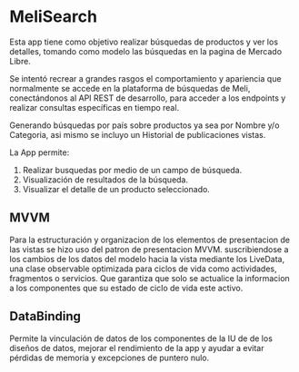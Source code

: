 # MeliSearch

Esta app tiene como objetivo realizar búsquedas de productos y ver los detalles, tomando como modelo las búsquedas en la pagina de Mercado Libre.

Se intentó recrear a grandes rasgos el comportamiento y apariencia que normalmente se accede en la plataforma de búsquedas de Meli, conectándonos al API REST de desarrollo, para acceder a los
endpoints y realizar consultas específicas en tiempo real.

Generando búsquedas por país sobre productos ya sea por Nombre y/o Categoria, asi mismo se incluyo un Historial de publicaciones vistas.

La App permite:

1. Realizar busquedas por medio de un campo de búsqueda.
2. Visualización de resultados de la búsqueda.
3. Visualizar el detalle de un producto seleccionado.

## MVVM

Para la estructuración y organizacion de los elementos de presentacion de las vistas se hizo uso del patron de presentacion MVVM. suscribiendose a los cambios de los datos del modelo hacia la vista
mediante los LiveData, una clase observable optimizada para ciclos de vida como actividades, fragmentos o servicios. Que garantiza que solo se actualice la informacion a los componentes que su estado
de ciclo de vida este activo.

## DataBinding

Permite la vinculación de datos de los componentes de la IU de de los diseños de datos, mejorar el rendimiento de la app y ayudar a evitar pérdidas de memoria y excepciones de puntero nulo.

